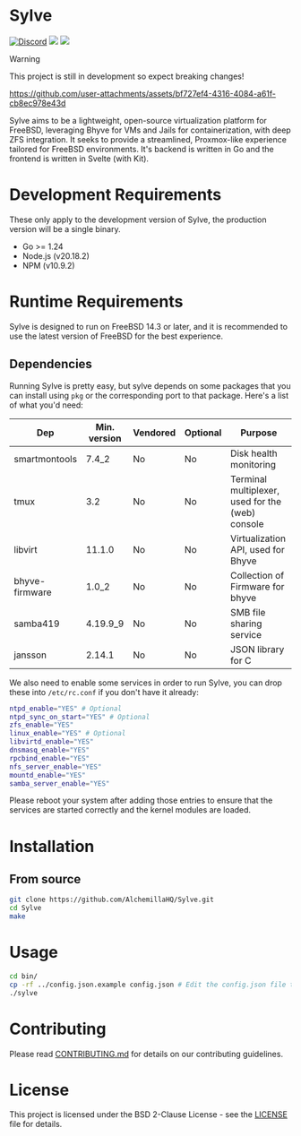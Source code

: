 # Sylve

<a href="https://discord.gg/bJB826JvXK"><img src="https://img.shields.io/discord/1075365732143071232" alt="Discord"></a>
<a href="https://sylve-ci.alchemilla.io"><img src="https://sylve-ci.alchemilla.io/job/Sylve%20Build/badge/icon"></a>
<a href="https://sylve-ci.alchemilla.io"><img src="https://sylve-ci.alchemilla.io/job/Sylve%20Test/badge/icon?subject=Tests"></a>

> [!WARNING]
> This project is still in development so expect breaking changes!

https://github.com/user-attachments/assets/bf727ef4-4316-4084-a61f-cb8ec978e43d

Sylve aims to be a lightweight, open-source virtualization platform for FreeBSD, leveraging Bhyve for VMs and Jails for containerization, with deep ZFS integration. It seeks to provide a streamlined, Proxmox-like experience tailored for FreeBSD environments. It's backend is written in Go and the frontend is written in Svelte (with Kit).

# Development Requirements

These only apply to the development version of Sylve, the production version will be a single binary.

- Go >= 1.24
- Node.js (v20.18.2)
- NPM (v10.9.2)

# Runtime Requirements

Sylve is designed to run on FreeBSD 14.3 or later, and it is recommended to use the latest version of FreeBSD for the best experience.

## Dependencies

Running Sylve is pretty easy, but sylve depends on some packages that you can install using `pkg` or the corresponding port to that package. Here's a list of what you'd need:

| Dep            | Min. version | Vendored | Optional | Purpose                                          |
| -------------- | ------------ | -------- | -------- | ------------------------------------------------ |
| smartmontools  | 7.4_2        | No       | No       | Disk health monitoring                           |
| tmux           | 3.2          | No       | No       | Terminal multiplexer, used for the (web) console |
| libvirt        | 11.1.0       | No       | No       | Virtualization API, used for Bhyve               |
| bhyve-firmware | 1.0_2        | No       | No       | Collection of Firmware for bhyve                 |
| samba419       | 4.19.9_9     | No       | No       | SMB file sharing service                         |
| jansson        | 2.14.1       | No       | No       | JSON library for C                               |

We also need to enable some services in order to run Sylve, you can drop these into `/etc/rc.conf` if you don't have it already:

```sh
ntpd_enable="YES" # Optional
ntpd_sync_on_start="YES" # Optional
zfs_enable="YES"
linux_enable="YES" # Optional
libvirtd_enable="YES"
dnsmasq_enable="YES"
rpcbind_enable="YES"
nfs_server_enable="YES"
mountd_enable="YES"
samba_server_enable="YES"
```

Please reboot your system after adding those entries to ensure that the services are started correctly and the kernel modules are loaded.

# Installation

## From source

```sh
git clone https://github.com/AlchemillaHQ/Sylve.git
cd Sylve
make
```

# Usage

```sh
cd bin/
cp -rf ../config.json.example config.json # Edit the config.json file to your liking
./sylve
```

# Contributing

Please read [CONTRIBUTING.md](docs/CONTRIBUTING.md) for details on our contributing guidelines.

# License

This project is licensed under the BSD 2-Clause License - see the [LICENSE](LICENSE) file for details.
